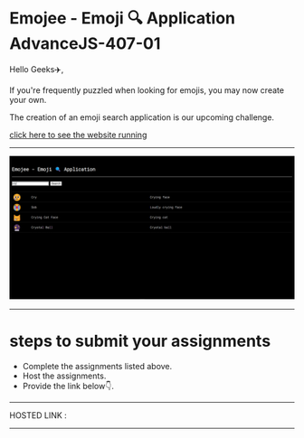 # Emojee - Emoji 🔍 Application AdvanceJS-407-01



Hello Geeks✈️,

If you're frequently puzzled when looking for emojis, you may now create your own. 

The creation of an emoji search application is our upcoming challenge.

[click here to see the website running](https://emojee.netlify.app/)

<hr>

![](./image/emoji.png)

<hr>

# steps to submit your assignments

- Complete the assignments listed above.
- Host the assignments.
- Provide the link below👇.

<hr>

HOSTED LINK :  

<hr>
